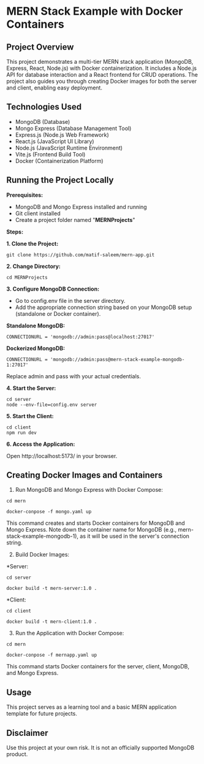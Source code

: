 # MERN Stack Example with Docker Containers

## Project Overview
This project demonstrates a multi-tier MERN stack application (MongoDB, Express, React, Node.js) with Docker containerization. It includes a Node.js API for database interaction and a React frontend for CRUD operations. The project also guides you through creating Docker images for both the server and client, enabling easy deployment.

## Technologies Used
* MongoDB (Database)
* Mongo Express (Database Management Tool)
* Express.js (Node.js Web Framework)
* React.js (JavaScript UI Library)
* Node.js (JavaScript Runtime Environment)
* Vite.js (Frontend Build Tool)
* Docker (Containerization Platform)

## Running the Project Locally

**Prerequisites:**

* MongoDB and Mongo Express installed and running
* Git client installed
* Create a project folder named "**MERNProjects**"


**Steps:**

**1. Clone the Project:**
```
git clone https://github.com/matif-saleem/mern-app.git
```

**2. Change Directory:**

```
cd MERNProjects
```

**3. Configure MongoDB Connection:**

* Go to config.env file in the server directory.
* Add the appropriate connection string based on your MongoDB setup (standalone or Docker container).

**Standalone MongoDB:**

```
CONNECTIONURL = 'mongodb://admin:pass@localhost:27017'
```

**Dockerized MongoDB:**

```
CONNECTIONURL = 'mongodb://admin:pass@mern-stack-example-mongodb-1:27017'
```

Replace admin and pass with your actual credentials.

**4. Start the Server:**

```
cd server
node --env-file=config.env server
```

**5. Start the Client:**

```
cd client
npm run dev
```

**6. Access the Application:**

Open http://localhost:5173/ in your browser.

## Creating Docker Images and Containers

1. Run MongoDB and Mongo Express with Docker Compose:

```
cd mern

docker-conpose -f mongo.yaml up
```

This command creates and starts Docker containers for MongoDB and Mongo Express. Note down the container name for MongoDB (e.g., mern-stack-example-mongodb-1), as it will be used in the server's connection string.

2. Build Docker Images:

*Server:

```
cd server

docker build -t mern-server:1.0 .
```

*Client:

```
cd client

docker build -t mern-client:1.0 .
```

3. Run the Application with Docker Compose:

```
cd mern

docker-conpose -f mernapp.yaml up
```

This command starts Docker containers for the server, client, MongoDB, and Mongo Express.

## Usage

This project serves as a learning tool and a basic MERN application template for future projects.

## Disclaimer

Use this project at your own risk. It is not an officially supported MongoDB product.
